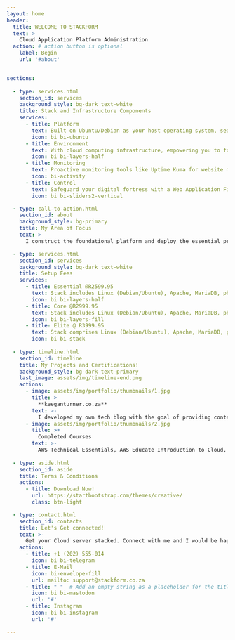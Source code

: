 ```yaml
---
layout: home
header:
  title: WELCOME TO STACKFORM
  text: >
    Cloud Application Platform Administration
  action: # action button is optional
    label: Begin
    url: '#about'


sections:
 
  - type: services.html
    section_id: services
    background_style: bg-dark text-white
    title: Stack and Infrastructure Components
    services:
      - title: Platform
        text: Built on Ubuntu/Debian as your host operating system, seamlessly integrated with Apache, MariaDB & PHP for effortless application management.
        icon: bi bi-ubuntu
      - title: Environment
        text: With cloud computing infrastructure, empowering you to forge a custom dynamic environment tailored to your digital aspirations.
        icon: bi bi-layers-half
      - title: Monitoring
        text: Proactive monitoring tools like Uptime Kuma for website monitoring, ensuring uninterrupted operations and informed decision-making.
        icon: bi-activity
      - title: Control
        text: Safeguard your digital fortress with a Web Application Firewall, NGINX Proxy Manager, and cloud firewall, ensuring comprehensive protection and control over your online assets.
        icon: bi bi-sliders2-vertical

  - type: call-to-action.html
    section_id: about
    background_style: bg-primary
    title: My Area of Focus
    text: >
      I construct the foundational platform and deploy the essential programs and services to host your application in the cloud.

  - type: services.html
    section_id: services
    background_style: bg-dark text-white
    title: Setup Fees
    services:
      - title: Essential @R2599.95 
        text: Stack includes Linux (Debian/Ubuntu), Apache, MariaDB, phpMyAdmin, PHP, FTP, Composer, and comes with a free Let's Encrypt SSL Certificate.
        icon: bi bi-layers-half
      - title: Core @R2999.95 
        text: Stack includes Linux (Debian/Ubuntu), Apache, MariaDB, phpMyAdmin, PHP, FTP, Composer, Modsec, Fail2Ban, ClamAV, and includes a free Let's Encrypt SSL Certificate.
        icon: bi bi-layers-fill
      - title: Elite @ R3999.95
        text: Stack comprises Linux (Debian/Ubuntu), Apache, MariaDB, phpMyAdmin, PHP, FTP, Composer, Modsec, Fail2Ban, ClamAV, Docker, NGINX Proxy Manager, Uptime Kuma, and includes a free Let's Encrypt SSL Certificate.
        icon: bi bi-stack
      
  - type: timeline.html
    section_id: timeline
    title: My Projects and Certifications!
    background_style: bg-dark text-primary
    last_image: assets/img/timeline-end.png
    actions:
      - image: assets/img/portfolio/thumbnails/1.jpg
        title: >
          **keeganturner.co.za**
        text: >-
          I developed my own tech blog with the goal of providing content and inspiring others to get started in tech.
      - image: assets/img/portfolio/thumbnails/2.jpg
        title: >+
          Completed Courses
        text: >-
          AWS Technical Essentials, AWS Educate Introduction to Cloud, Linux Server Administration Basics
        
  - type: aside.html
    section_id: aside
    title: Terms & Conditions
    actions:
      - title: Download Now!
        url: https://startbootstrap.com/themes/creative/
        class: btn-light

  - type: contact.html
    section_id: contacts
    title: Let's Get connected!
    text: >-
      Get your Cloud server stacked. Connect with me and I would be happy to help!
    actions:
      - title: +1 (202) 555-014
        icon: bi bi-telegram
      - title: E-Mail
        icon: bi-envelope-fill
        url: mailto: support@stackform.co.za
      - title: " "  # Add an empty string as a placeholder for the title
        icon: bi bi-mastodon
        url: '#'
      - title: Instagram
        icon: bi bi-instagram
        url: '#'

---
```

